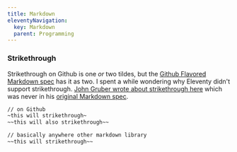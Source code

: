 ```yaml
---
title: Markdown
eleventyNavigation:
  key: Markdown
  parent: Programming
---
```


### Strikethrough

Strikethrough on Github is one _or_ two tildes, but the [Github Flavored Markdown spec](https://github.github.com/gfm/) has it as two. I spent a while wondering why Eleventy didn't support strikethrough. [John Gruber wrote about strikethrough here](https://daringfireball.net/linked/2015/11/05/markdown-strikethrough-slack) which was never in his [original Markdown spec](https://daringfireball.net/projects/markdown/syntax).

```txt
// on Github
~this will strikethrough~
~~this will also strikethrough~~

// basically anywhere other markdown library
~~this will strikethrough~~
```